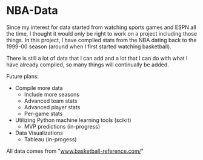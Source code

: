 # NBA-Data
Since my interest for data started from watching sports games and ESPN all the time, I thought it would only be right to work on a project including those things. In this project, I have compiled stats from the NBA dating back to the 1999-00 season (around when I first started watching basketball). 

There is still a lot of data that I can add and a lot that I can do with what I have already compiled, so many things will continually be added.

Future plans:
  - Compile more data
      - Include more seasons
      - Advanced team stats
      - Advanced player stats
      - Per-game stats
  - Utilizing Python machine learning tools (scikit)
      - MVP predictions (in-progress)
  - Data Visualizations
      - Tableau (in-progess)
  
  All data comes from "www.basketball-reference.com/"
